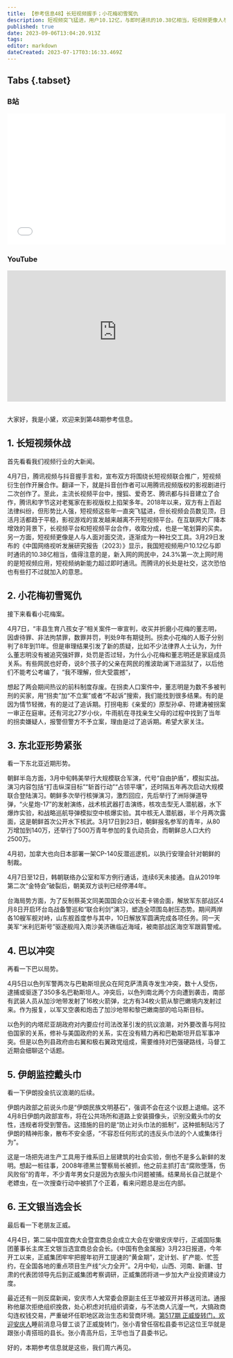 ```yaml
---
title: 【参考信息48】长短视频握手；小花梅初雪冤仇
description: 短视频突飞猛进，用户10.12亿，与即时通讯的10.38亿相当，短视频更像人与人面对面交流，成为社交工具，影视游戏宣发也越来越离不开短视频，腾讯与抖音握手言和，有点儿打不过就加入的意思。“小花梅”案宣判，董志民成为人口拐卖案中为数不多被判刑的买家，但引发新的质疑，比如为什么没有被追究强奸罪、处罚是否过轻，为什么小花梅和董志民还是家庭成员关系。伊朗正在举行一场把先进生产工具用于维系旧上层建筑的社会试验。
published: true
date: 2023-09-06T13:04:20.913Z
tags: 
editor: markdown
dateCreated: 2023-07-17T03:16:33.469Z
---
```


## Tabs {.tabset}
### B站
<div style="position: relative; padding: 30% 45%;">
<iframe style="position: absolute; width: 100%; height: 100%; left: 0; top: 0;" src="//player.bilibili.com/player.html?&bvid=BV1Fj411w7z1&page=1&as_wide=1&high_quality=1&danmaku=1&autoplay=0" scrolling="no" border="0" frameborder="no" framespacing="0" allowfullscreen="true"></iframe>
</div>

### YouTube
<div style="position: relative; padding: 30% 45%;">
<iframe style="position: absolute; top: 0; left: 0; width: 100%; height: 100%;" src="https://www.youtube-nocookie.com/embed/YouTubeVID" title="YouTube video player" frameborder="0" allow="accelerometer; autoplay; clipboard-write; encrypted-media; gyroscope; picture-in-picture" allowfullscreen></iframe>
</div>

## 

大家好，我是小黛，欢迎来到第48期参考信息。

## 1. 长短视频休战

首先看看我们视频行业的大新闻。

4月7日，腾讯视频与抖音握手言和，宣布双方将围绕长短视频联合推广，短视频衍生创作开展合作。翻译一下，就是抖音创作者可以用腾讯视频版权的影视剧进行二次创作了。至此，主流长视频平台中，搜狐、爱奇艺、腾讯都与抖音建立了合作，腾讯和字节这对老冤家在影视版权上掐架多年。2018年以来，双方有上百起法律纠纷，但形势比人强，短视频这些年一直突飞猛进，但长视频会员数见顶，日活月活都趋于平稳，影视游戏的宣发越来越离不开短视频平台。在互联网大厂降本增效的背景下，长视频平台和短视频平台合作，收取分成，也是一笔划算的买卖。另一方面，短视频更像是人与人面对面交流，逐渐成为一种社交工具。3月29日发布的《中国网络视听发展研究报告（2023）》显示，我国短视频用户10.12亿与即时通讯的10.38亿相当，值得注意的是，新入网的网民中，24.3%第一次上网时用的是短视频应用，短视频纳新能力超过即时通讯。而腾讯的长处是社交，这次恐怕也有些打不过就加入的意思。

## 2. 小花梅初雪冤仇

接下来看看小花梅案。

4月7日，“丰县生育八孩女子”相关案件一审宣判，收买并折磨小花梅的董志明，因虐待罪、非法拘禁罪，数罪并罚，判处9年有期徒刑。拐卖小花梅的人贩子分别判了8年到11年。但是审理结果引发了新的质疑，比如不少法律界人士认为，为什么董志明没有被追究强奸罪，处罚是否过轻，为什么小花梅和董志明还是家庭成员关系。有些网民也好奇，说8个孩子的父亲在网民的推波助澜下进监狱了，以后他们不能考公考编了，“我不理解，但大受震撼”，

想起了两会期间热议的前科制度存废。在拐卖人口案件中，董志明是为数不多被判刑的买家，用“拐卖”加“不立案”或者“不起诉”搜索，我们能找到很多结果。有的是因为情节轻微，有的是过了追诉期。打拐电影《亲爱的》原型孙卓、符建涛被拐案一审正在庭审。还有河北27岁小伙，牛雨航在寻找亲生父母的过程中找到了当年的拐卖嫌疑人，报警但警方不予立案，理由是过了追诉期。希望大家关注。

## 3. 东北亚形势紧张

看一下东北亚近期形势。

朝鲜半岛方面，3月中旬韩美举行大规模联合军演，代号“自由护盾”，模拟实战。演习内容包括“打击纵深目标”“斩首行动”“占领平壤”，还时隔五年再次启动大规模联合登陆演习。朝鲜多次举行核弹演习，激烈回应，先后举行了洲际弹道导弹，“火星炮-17”的发射演练，战术核武器打击演练，核攻击型无人潜航器，水下爆炸实验，和战略巡航导弹模拟空中核爆实验。其中核无人潜航器，半个月两次露面，这是朝鲜首次公开水下核武。3月17日到23日，朝鲜报名参军的青年，从80万增加到140万，还举行了500万青年参加的复仇动员会，而朝鲜总人口大约2500万。

4月初，加拿大也向日本部署一架CP-140反潜巡逻机，以执行安理会针对朝鲜的制裁。

4月7日至12日，韩朝联络办公室和军方例行通话，连续6天未接通。自从2019年第二次“金特会”破裂后，朝美双方谈判已经停滞4年。

台海局势方面，为了反制蔡英文同美国国会众议长麦卡锡会面，解放军东部战区4月8日开启环台岛战备警巡和“联合利剑”演习，塑造全项围岛射压态势。期间两岸各10艘军舰对峙，山东舰首度参与其中，10日解放军圆满完成各项任务。同一天美军“米利厄斯号”驱逐舰闯入南沙美济礁临近海域，被南部战区海空军跟肩警戒。

## 4. 巴以冲突

再看一下巴以局势。

4月5日以色列军警两次与巴勒斯坦民众在阿克萨清真寺发生冲突，数十人受伤，逮捕或驱逐了350多名巴勒斯坦人。冲突后，以色列南北两个方向遭到袭击，南部有武装人员从加沙地带发射了16枚火箭弹，北方有34枚火箭从黎巴嫩境内发射过来。作为报复，以军又空袭和炮击了加沙地带和黎巴嫩南部的哈马斯目标。

以色列的内塔尼亚胡政府对内要应付司法改革引发的抗议浪潮，对外要改善与阿拉伯国家的关系，修补与美国政府的关系，实在没有精力再和巴勒斯坦开启军事冲突。但是以色列县政府由右翼和极右翼政党组成，需要维持对巴强硬路线，马督工近期会细聊这个话题。

## 5. 伊朗监控戴头巾

看一下伊朗投金抗议浪潮的后续。

伊朗内政部之前说头巾是“伊朗民族文明基石”，强调不会在这个议题上退缩。这不4月8日伊朗内政部宣布，将在公共场所和道路上安装摄像头，识别没戴头巾的女性，违规者将受到警告。这措施的目的是“防止对头巾法的抵制”，这种抵制玷污了伊朗的精神形象，散布不安全感，“不容忍任何形式的违反头巾法的个人或集体行为”。

这是一场把先进生产工具用于维系旧上层建筑的社会实验，倒也不是多么新鲜的发明。想起一桩往事，2008年德黑兰警察局长被抓，他之前主抓打击“腐败堕落，伤风败俗”的青年，不少青年男女只是因为衣服头巾问题被捕。结果局长自己就是个老嫖虫，在一次搜查行动中被抓了个正着，看来问题总是出在内部。

## 6. 王文银当选会长

最后看一下老朋友正威。

4月4日，第二届中国宜商大会暨宜商总会成立大会在安徽安庆举行，正威国际集团董事长主席王文银当选宜商总会会长。《中国有色金属报》3月23日报道，今年开工以来，正威集团牢牢把握年初开工提速的“黄金期”，定计划、扩产能、忙签约，在全国各地的重点项目生产线“火力全开”。2月中旬，山西、河南、新疆、甘肃的代表团领导先后到正威集团考察调研，正威集团将进一步加大产业投资建设力度。

最近还有一则反腐新闻，安庆市人大常委会原副主任王华被双开并移送司法。通报称他屡次拒绝组织挽救，处心积虑对抗组织调查，与不法商人沆瀣一气，大搞政商勾连权钱交易，严重破坏任职地区政治生态和营商环境。[第517期 正威旋转门，欢迎安庆人](https://archive.bedtime.news/zh/main/501-600/517)睡前消息马督工谈了正威旋转门，张小青曾任宿松县委书记这位王华就是跟张小青搭班的县长。张小青高升后，王华也当了县委书记。

好的，本期参考信息就是这些，我们周六再见。

